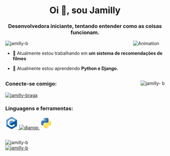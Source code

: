<h1 align="center">Oi 👋, sou Jamilly</h1>
<h3 align="center">Desenvolvedora iniciante, tentando entender como as coisas funcionam.</h3>
<img align="right" alt= "Animation" width = 100 src="https://media.tenor.com/0gbwjSpWyt4AAAAM/kkrice-dancing.gif">


<p align="left"> <img src="https://komarev.com/ghpvc/?username=jamilly-b&label=Profile%20views&color=0e75b6&style=flat" alt="jamilly-b" /> </p>

- 🔭 Atualmente estou trabalhando em **um sistema de recomendações de filmes**

- 🌱 Atualmente estou aprendendo **Python e Django.**

##

<p><img align="right" src="https://github-readme-stats.vercel.app/api/top-langs?username=jamilly-b&show_icons=true&locale=en&layout=compact" alt="jamilly- b"></p>

<h3 align="left">Conecte-se comigo:</h3>
<p align="left">
<a href="https://linkedin.com/in/jamilly-braga/" target="_blank"><img align="center" src="https://raw.githubusercontent.com/rahuldkjain/github-profile-readme-generator/master/src/images/icons/Social/linked-in-alt.svg" target="_blank" alt="jamilly-braga" height="30" width="40"></a>
</p>


<h3 align="left">Linguagens e ferramentas:</h3>
<p align="left"> <a href="https://www.cprogramming.com/" target="_blank" rel="noreferrer"> <img src="https://raw.githubusercontent.com/devicons/devicon/master/icons/c/c-original.svg" alt="c" width="40" height="40"> </a> <a href="https://www.djangoproject.com/" target="_blank" rel="noreferrer"> <img src="https://cdn.worldvectorlogo.com/logos/django.svg" alt="django" width="40" height="40"> </a> <a href="https://www.python.org" target="_blank" rel="noreferrer"><img src="https://raw.githubusercontent.com/devicons/devicon/master/icons/python/python-original.svg" alt="python" width="40" height="40"> </um> </p>


##


<p> <img align="left" width = 450 src="https://github-readme-stats.vercel.app/api?username=jamilly-b&show_icons=true&locale=en" alt ="jamilly-b"></p>

<p><img align="justify" width = 450 src="https://github-readme-streak-stats.herokuapp.com/?user=jamilly-b&" alt= "jamilly-b"></p>


